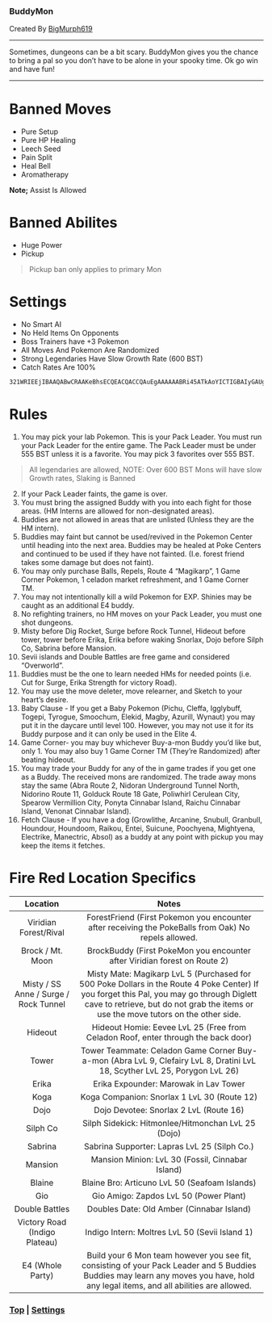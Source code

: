 ### BuddyMon

Created By [BigMurph619](https://www.twitch.tv/bigmurph619)

---

Sometimes, dungeons can be a bit scary. 
BuddyMon gives you the chance to bring a pal so you don’t have to be alone in your spooky time. 
Ok go win and have fun!

---

# Banned Moves

- Pure Setup
- Pure HP Healing
- Leech Seed
- Pain Split
- Heal Bell
- Aromatherapy

**Note;** Assist Is Allowed

# Banned Abilites

- Huge Power
- Pickup

> Pickup ban only applies to primary Mon

# Settings

- No Smart AI
- No Held Items On Opponents
- Boss Trainers have +3 Pokemon
- All Moves And Pokemon Are Randomized
- Strong Legendaries Have Slow Growth Rate (600 BST)
- Catch Rates Are 100%

```bash
321WRIEEjIBAAQABwCRAAKeBhsECQEACQACCQAuEgAAAAAABRi45ATkAoYICTIGBAIyGAUgEEZpcmUgUmVkIChVKSAxLjED+djq48M4ig==
```

# Rules

1) You may pick your lab Pokemon. This is your Pack Leader. You must run your Pack Leader for the entire game. The Pack Leader must be under 555 BST unless it is a favorite. You may pick 3 favorites over 555 BST.

>All legendaries are allowed, NOTE: Over 600 BST Mons will have slow Growth rates, Slaking is Banned

2) If your Pack Leader faints, the game is over.
3) You must bring the assigned Buddy with you into each fight for those areas. (HM Interns are allowed for non-designated areas).
4) Buddies are not allowed in areas that are unlisted (Unless they are the HM intern).
5) Buddies may faint but cannot be used/revived in the Pokemon Center until heading into the next area. Buddies may be healed at Poke Centers and continued to be used if they have not fainted. (I.e. forest friend takes some damage but does not faint).
6) You may only purchase Balls, Repels, Route 4 “Magikarp”, 1 Game Corner Pokemon, 1 celadon market refreshment, and 1 Game Corner TM.
7) You may not intentionally kill a wild Pokemon for EXP. Shinies may be caught as an additional E4 buddy.
8) No refighting trainers, no HM moves on your Pack Leader, you must one shot dungeons.
9) Misty before Dig Rocket, Surge before Rock Tunnel, Hideout before tower, tower before Erika, Erika before waking Snorlax, Dojo before Silph Co, Sabrina before Mansion.
10) Sevii islands and Double Battles are free game and considered “Overworld”.
11) Buddies must be the one to learn needed HMs for needed points (i.e. Cut for Surge, Erika Strength for victory Road).
12) You may use the move deleter, move relearner, and Sketch to your heart’s desire.
13) Baby Clause - If you get a Baby Pokemon (Pichu, Cleffa, Igglybuff, Togepi, Tyrogue, Smoochum, Elekid, Magby, Azurill, Wynaut) you may put it in the daycare until level 100. However, you may not use it for its Buddy purpose and it can only be used in the Elite 4.
14) Game Corner- you may buy whichever Buy-a-mon Buddy you’d like but, only 1. You may also buy 1 Game Corner TM (They’re Randomized) after beating hideout.
15) You may trade your Buddy for any of the in game trades if you get one as a Buddy. The received mons are randomized. The trade away mons stay the same (Abra Route 2, Nidoran Underground Tunnel North, Nidorino Route 11, Golduck Route 18 Gate, Poliwhirl Cerulean City, Spearow Vermillion City, Ponyta Cinnabar Island, Raichu Cinnabar Island, Venonat Cinnabar Island).
16) Fetch Clause - If you have a dog (Growlithe, Arcanine, Snubull, Granbull, Houndour, Houndoom, Raikou, Entei, Suicune, Poochyena, Mightyena, Electrike, Manectric, Absol) as a buddy at any point with pickup you may keep the items it fetches.

# Fire Red Location Specifics

| Location                              | Notes                                                                                                                                                                                                                           |
| :-----------------------------------: | :-----------------------------------------------------------------------------------------------------------------------------------------------------------------------------------------------------------------------------: |
| Viridian Forest/Rival                 | ForestFriend (First Pokemon you encounter after receiving the PokeBalls from Oak) No repels allowed.                                                                                                                            |
| Brock / Mt. Moon                      | BrockBuddy (First PokeMon you encounter after Viridian forest on Route 2)                                                                                                                                                       |
| Misty / SS Anne / Surge / Rock Tunnel | Misty Mate: Magikarp LvL 5 (Purchased for 500 Poke Dollars in the Route 4 Poke Center) If you forget this Pal, you may go through Diglett cave to retrieve, but do not grab the items or use the move tutors on the other side. |
| Hideout                               | Hideout Homie: Eevee LvL 25 (Free from Celadon Roof, enter through the back door)                                                                                                                                               |
| Tower                                 | Tower Teammate: Celadon Game Corner Buy-a-mon (Abra LvL 9, Clefairy LvL 8, Dratini LvL 18, Scyther LvL 25, Porygon LvL 26)                                                                                                      |
| Erika                                 | Erika Expounder: Marowak in Lav Tower                                                                                                                                                                                           |
| Koga                                  | Koga Companion: Snorlax 1 LvL 30 (Route 12)                                                                                                                                                                                     |
| Dojo                                  | Dojo Devotee: Snorlax 2 LvL (Route 16)                                                                                                                                                                                          |
| Silph Co                              | Silph Sidekick: Hitmonlee/Hitmonchan LvL 25 (Dojo)                                                                                                                                                                              |
| Sabrina                               | Sabrina Supporter: Lapras LvL 25 (Silph Co.)                                                                                                                                                                                    |
| Mansion                               | Mansion Minion: LvL 30 (Fossil, Cinnabar Island)                                                                                                                                                                                |
| Blaine                                | Blaine Bro: Articuno LvL 50 (Seafoam Islands)                                                                                                                                                                                   |
| Gio                                   | Gio Amigo: Zapdos LvL 50 (Power Plant)                                                                                                                                                                                          |
| Double Battles                        | Doubles Date: Old Amber (Cinnabar Island)                                                                                                                                                                                       |
| Victory Road (Indigo Plateau)         | Indigo Intern: Moltres LvL 50 (Sevii Island 1)                                                                                                                                                                                  |
| E4 (Whole Party)                      | Build your 6 Mon team however you see fit, consisting of your Pack Leader and 5 Buddies Buddies may learn any moves you have, hold any legal items, and all abilities are allowed.                                              |

### [Top](#buddymon) | [Settings](#settings)